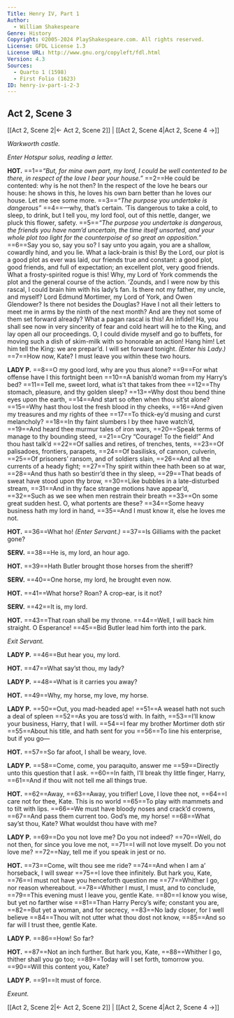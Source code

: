 ```yaml
---
Title: Henry IV, Part 1
Author: 
  - William Shakespeare
Genre: History
Copyright: ©2005-2024 PlayShakespeare.com. All rights reserved.
License: GFDL License 1.3
License URL: http://www.gnu.org/copyleft/fdl.html
Version: 4.3
Sources:
  - Quarto 1 (1598)
  - First Folio (1623)
ID: henry-iv-part-i-2-3
---
```


## Act 2, Scene 3
[[Act 2, Scene 2|← Act 2, Scene 2]] | [[Act 2, Scene 4|Act 2, Scene 4 →]]

*Warkworth castle.*

*Enter Hotspur solus, reading a letter.*

**HOT.**
==1==*“But, for mine own part, my lord, I could be well contented to be there, in respect of the love I bear your house.”*
==2==He could be contented: why is he not then? In the respect of the love he bears our house: he shows in this, he loves his own barn better than he loves our house. Let me see some more.
==3==*“The purpose you undertake is dangerous”*
==4==—why, that’s certain. ’Tis dangerous to take a cold, to sleep, to drink, but I tell you, my lord fool, out of this nettle, danger, we pluck this flower, safety.
==5==*“The purpose you undertake is dangerous, the friends you have nam’d uncertain, the time itself unsorted, and your whole plot too light for the counterpoise of so great an opposition.”*
==6==Say you so, say you so? I say unto you again, you are a shallow, cowardly hind, and you lie. What a lack-brain is this! By the Lord, our plot is a good plot as ever was laid, our friends true and constant: a good plot, good friends, and full of expectation; an excellent plot, very good friends. What a frosty-spirited rogue is this! Why, my Lord of York commends the plot and the general course of the action. ’Zounds, and I were now by this rascal, I could brain him with his lady’s fan. Is there not my father, my uncle, and myself? Lord Edmund Mortimer, my Lord of York, and Owen Glendower? Is there not besides the Douglas? Have I not all their letters to meet me in arms by the ninth of the next month? And are they not some of them set forward already? What a pagan rascal is this! An infidel! Ha, you shall see now in very sincerity of fear and cold heart will he to the King, and lay open all our proceedings. O, I could divide myself and go to buffets, for moving such a dish of skim-milk with so honorable an action! Hang him! Let him tell the King: we are prepar’d. I will set forward tonight.
*(Enter his Lady.)*
==7==How now, Kate? I must leave you within these two hours.

**LADY P.**
==8==O my good lord, why are you thus alone?
==9==For what offense have I this fortnight been
==10==A banish’d woman from my Harry’s bed?
==11==Tell me, sweet lord, what is’t that takes from thee
==12==Thy stomach, pleasure, and thy golden sleep?
==13==Why dost thou bend thine eyes upon the earth,
==14==And start so often when thou sit’st alone?
==15==Why hast thou lost the fresh blood in thy cheeks,
==16==And given my treasures and my rights of thee
==17==To thick-ey’d musing and curst melancholy?
==18==In thy faint slumbers I by thee have watch’d,
==19==And heard thee murmur tales of iron wars,
==20==Speak terms of manage to thy bounding steed,
==21==Cry “Courage! To the field!” And thou hast talk’d
==22==Of sallies and retires, of trenches, tents,
==23==Of palisadoes, frontiers, parapets,
==24==Of basilisks, of cannon, culverin,
==25==Of prisoners’ ransom, and of soldiers slain,
==26==And all the currents of a heady fight;
==27==Thy spirit within thee hath been so at war,
==28==And thus hath so bestirr’d thee in thy sleep,
==29==That beads of sweat have stood upon thy brow,
==30==Like bubbles in a late-disturbed stream,
==31==And in thy face strange motions have appear’d,
==32==Such as we see when men restrain their breath
==33==On some great sudden hest. O, what portents are these?
==34==Some heavy business hath my lord in hand,
==35==And I must know it, else he loves me not.

**HOT.**
==36==What ho!
*(Enter Servant.)*
==37==Is Gilliams with the packet gone?

**SERV.**
==38==He is, my lord, an hour ago.

**HOT.**
==39==Hath Butler brought those horses from the sheriff?

**SERV.**
==40==One horse, my lord, he brought even now.

**HOT.**
==41==What horse? Roan? A crop-ear, is it not?

**SERV.**
==42==It is, my lord.

**HOT.**
==43==That roan shall be my throne.
==44==Well, I will back him straight. O Esperance!
==45==Bid Butler lead him forth into the park.

*Exit Servant.*

**LADY P.**
==46==But hear you, my lord.

**HOT.**
==47==What say’st thou, my lady?

**LADY P.**
==48==What is it carries you away?

**HOT.**
==49==Why, my horse, my love, my horse.

**LADY P.**
==50==Out, you mad-headed ape!
==51==A weasel hath not such a deal of spleen
==52==As you are toss’d with. In faith,
==53==I’ll know your business, Harry, that I will.
==54==I fear my brother Mortimer doth stir
==55==About his title, and hath sent for you
==56==To line his enterprise, but if you go⁠—

**HOT.**
==57==So far afoot, I shall be weary, love.

**LADY P.**
==58==Come, come, you paraquito, answer me
==59==Directly unto this question that I ask.
==60==In faith, I’ll break thy little finger, Harry,
==61==And if thou wilt not tell me all things true.

**HOT.**
==62==Away,
==63==Away, you trifler! Love, I love thee not,
==64==I care not for thee, Kate. This is no world
==65==To play with mammets and to tilt with lips.
==66==We must have bloody noses and crack’d crowns,
==67==And pass them current too. God’s me, my horse!
==68==What say’st thou, Kate? What wouldst thou have with me?

**LADY P.**
==69==Do you not love me? Do you not indeed?
==70==Well, do not then, for since you love me not,
==71==I will not love myself. Do you not love me?
==72==Nay, tell me if you speak in jest or no.

**HOT.**
==73==Come, wilt thou see me ride?
==74==And when I am a’ horseback, I will swear
==75==I love thee infinitely. But hark you, Kate,
==76==I must not have you henceforth question me
==77==Whither I go, nor reason whereabout.
==78==Whither I must, I must, and to conclude,
==79==This evening must I leave you, gentle Kate.
==80==I know you wise, but yet no farther wise
==81==Than Harry Percy’s wife; constant you are,
==82==But yet a woman, and for secrecy,
==83==No lady closer, for I well believe
==84==Thou wilt not utter what thou dost not know,
==85==And so far will I trust thee, gentle Kate.

**LADY P.**
==86==How! So far?

**HOT.**
==87==Not an inch further. But hark you, Kate,
==88==Whither I go, thither shall you go too;
==89==Today will I set forth, tomorrow you.
==90==Will this content you, Kate?

**LADY P.**
==91==It must of force.

*Exeunt.*

[[Act 2, Scene 2|← Act 2, Scene 2]] | [[Act 2, Scene 4|Act 2, Scene 4 →]]